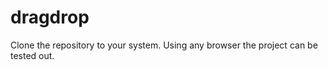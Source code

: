 # dragdrop
 Clone the repository to your system.
 Using any browser the project can be tested out. 
